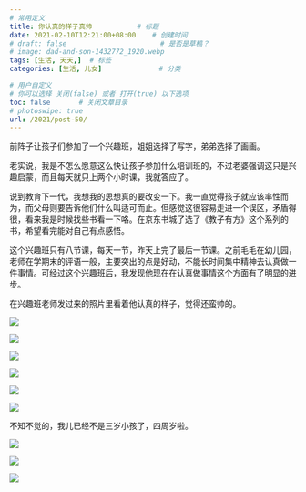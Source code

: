 ```yaml
---
# 常用定义
title: 你认真的样子真帅           # 标题
date: 2021-02-10T12:21:00+08:00    # 创建时间
# draft: false                       # 是否是草稿？
# image: dad-and-son-1432772_1920.webp
tags: [生活, 天天,]  # 标签
categories: [生活, 儿女]              # 分类

# 用户自定义
# 你可以选择 关闭(false) 或者 打开(true) 以下选项
toc: false       # 关闭文章目录
# photoswipe: true
url: /2021/post-50/
---
```


前阵子让孩子们参加了一个兴趣班，姐姐选择了写字，弟弟选择了画画。

老实说，我是不怎么愿意这么快让孩子参加什么培训班的，不过老婆强调这只是兴趣启蒙，而且每天就只上两个小时课，我就答应了。

说到教育下一代，我想我的思想真的要改变一下。我一直觉得孩子就应该率性而为，而父母则要告诉他们什么叫适可而止。但感觉这很容易走进一个误区，矛盾得很，看来我是时候找些书看一下咯。在京东书城了选了《教子有方》这个系列的书，希望看完能对自己有点感悟。

这个兴趣班只有八节课，每天一节，昨天上完了最后一节课。之前毛毛在幼儿园，老师在学期末的评语一般，主要突出的点是好动，不能长时间集中精神去认真做一件事情。可经过这个兴趣班后，我发现他现在在认真做事情这个方面有了明显的进步。

在兴趣班老师发过来的照片里看着他认真的样子，觉得还蛮帅的。

![](post/laomai/2023/02/27/163fc30e81743b-1.webp)

![](post/laomai/2023/02/27/163fc30e81eddf-1.webp)

![](post/laomai/2023/02/27/163fc30e825aac-1.webp)

![](post/laomai/2023/02/27/163fc30e82e2bd-1.webp)

![](post/laomai/2023/02/27/163fc30e83579f-1.webp)

![](post/laomai/2023/02/27/163fc30e83c2ea-1.webp)


不知不觉的，我儿已经不是三岁小孩了，四周岁啦。

![](post/laomai/2023/02/27/163fc30e842bba-1.webp)

![](post/laomai/2023/02/27/163fc30e84b5b2-1.webp)

![](post/laomai/2023/02/27/163fc30e853598-1.webp)

